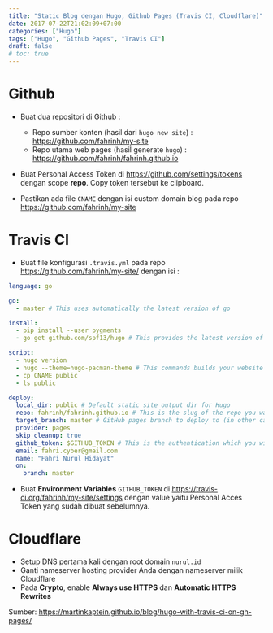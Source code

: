 ```yaml
---
title: "Static Blog dengan Hugo, Github Pages (Travis CI, Cloudflare)"
date: 2017-07-22T21:02:09+07:00
categories: ["Hugo"]
tags: ["Hugo", "Github Pages", "Travis CI"]
draft: false
# toc: true
---
```



# Github
- Buat dua repositori di Github :

	- Repo sumber konten (hasil dari `hugo new site`) : https://github.com/fahrinh/my-site
	- Repo utama web pages (hasil generate `hugo`) : https://github.com/fahrinh/fahrinh.github.io

- Buat Personal Access Token di https://github.com/settings/tokens dengan scope **repo**. Copy token tersebut ke clipboard.

- Pastikan ada file `CNAME` dengan isi custom domain blog pada repo https://github.com/fahrinh/my-site

<!--more-->

# Travis CI
- Buat file konfigurasi `.travis.yml` pada repo https://github.com/fahrinh/my-site/ dengan isi :

```yaml
language: go

go:
  - master # This uses automatically the latest version of go

install:
  - pip install --user pygments
  - go get github.com/spf13/hugo # This provides the latest version of Hugo to Travis CI

script:
  - hugo version
  - hugo --theme=hugo-pacman-theme # This commands builds your website on travis
  - cp CNAME public
  - ls public

deploy:
  local_dir: public # Default static site output dir for Hugo
  repo: fahrinh/fahrinh.github.io # This is the slug of the repo you want to deploy your site to
  target_branch: master # GitHub pages branch to deploy to (in other cases it can be gh-pages)
  provider: pages
  skip_cleanup: true
  github_token: $GITHUB_TOKEN # This is the authentication which you will setup in the next step in travis-ci dashboard
  email: fahri.cyber@gmail.com
  name: "Fahri Nurul Hidayat"
  on:
    branch: master
```

- Buat **Environment Variables** `GITHUB_TOKEN` di https://travis-ci.org/fahrinh/my-site/settings dengan value yaitu Personal Acces Token yang sudah dibuat sebelumnya.

# Cloudflare
- Setup DNS pertama kali dengan root domain `nurul.id`
- Ganti nameserver hosting provider Anda dengan nameserver milik Cloudflare
- Pada **Crypto**, enable **Always use HTTPS** dan **Automatic HTTPS Rewrites**





Sumber: https://martinkaptein.github.io/blog/hugo-with-travis-ci-on-gh-pages/